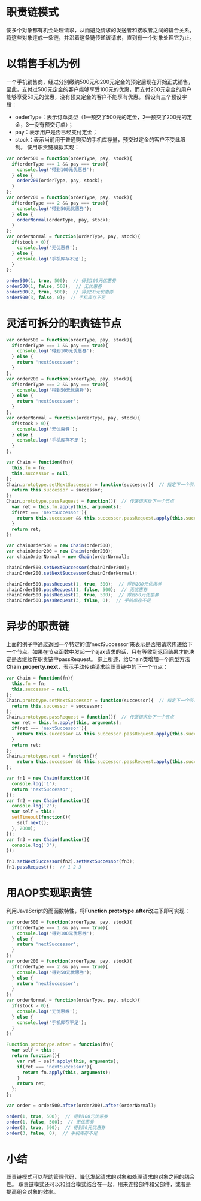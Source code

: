 # 职责链模式
使多个对象都有机会处理请求，从而避免请求的发送者和接收者之间的耦合关系，将这些对象连成一条链，并沿着这条链传递该请求，直到有一个对象处理它为止。
# 以销售手机为例
一个手机销售商，经过分别缴纳500元和200元定金的预定后现在开始正式销售，至此，支付过500元定金的客户能够享受100元的优惠，而支付200元定金的用户能够享受50元的优惠，没有预交定金的客户不能享有优惠。
假设有三个预设字段：
* oederType：表示订单类型（1—预交了500元的定金，2—预交了200元的定金，3—没有预交订单）；
* pay：表示用户是否已经支付定金；
* stock：表示当前用于普通购买的手机库存量，预交过定金的客户不受此限制。
使用职责链模拟实现：
```javascript
var order500 = function(orderType, pay, stock){
  if(orderType === 1 && pay === true){
    console.log('得到100元优惠券');
  } else {
    order200(orderType, pay, stock);
  }
};
var order200 = function(orderType, pay, stock){
  if(orderType === 2 && pay === true){
    console.log('得到50元优惠券');
  } else {
    orderNormal(orderType, pay, stock);
  }
};
var orderNormal = function(orderType, pay, stock){
  if(stock > 0){
    console.log('无优惠券');
  } else {
    console.log('手机库存不足');
  }
};

order500(1, true, 500);  // 得到100元优惠券
order500(1, false, 500);  // 无优惠券
order500(2, true, 500);  // 得到50元优惠券
order500(3, false, 0);  // 手机库存不足
```
# 灵活可拆分的职责链节点
```javascript
var order500 = function(orderType, pay, stock){
  if(orderType === 1 && pay === true){
    console.log('得到100元优惠券');
  } else {
    return 'nextSuccessor';
  }
};
var order200 = function(orderType, pay, stock){
  if(orderType === 2 && pay === true){
    console.log('得到50元优惠券');
  } else {
    return 'nextSuccessor';
  }
};
var orderNormal = function(orderType, pay, stock){
  if(stock > 0){
    console.log('无优惠券');
  } else {
    console.log('手机库存不足');
  }
};

var Chain = function(fn){
  this.fn = fn;
  this.successor = null;
};
Chain.prototype.setNextSuccessor = function(successor){  // 指定下一个节点
  return this.successor = successor;
};
Chain.prototype.passRequest = function(){  // 传递请求给下一个节点
  var ret = this.fn.apply(this, arguments);
  if(ret === 'nextSuccessor'){
    return this.successor && this.successor.passRequest.apply(this.successor, arguments);
  }
  return ret;
};

var chainOrder500 = new Chain(order500);
var chainOrder200 = new Chain(order200);
var chainOrderNormal = new Chain(orderNormal);

chainOrder500.setNextSuccessor(chainOrder200);
chainOrder200.setNextSuccessor(chainOrderNormal);

chainOrder500.passRequest(1, true, 500);  // 得到100元优惠券
chainOrder500.passRequest(1, false, 500);  // 无优惠券
chainOrder500.passRequest(2, true, 500);  // 得到50元优惠券
chainOrder500.passRequest(3, false, 0);  // 手机库存不足
```
# 异步的职责链
上面的例子中通过返回一个特定的值‘nextSuccessor’来表示是否把请求传递给下一个节点。如果在节点函数中发起一个ajax请求的话，只有等收到返回结果才能决定是否继续在职责链中passRequest。
综上所述，给Chain类增加一个原型方法**Chain.property.next**，表示手动传递请求给职责链中的下一个节点：
```javascript
var Chain = function(fn){
  this.fn = fn;
  this.successor = null;
};
Chain.prototype.setNextSuccessor = function(successor){  // 指定下一个节点
  return this.successor = successor;
};
Chain.prototype.passRequest = function(){  // 传递请求给下一个节点
  var ret = this.fn.apply(this, arguments);
  if(ret === 'nextSuccessor'){
    return this.successor && this.successor.passRequest.apply(this.successor, arguments);
  }
  return ret;
};
Chain.prototype.next = function(){
    return this.successor && this.successor.passRequest.apply(this.successor, arguments);
};

var fn1 = new Chain(function(){
  console.log('1');
  return 'nextSuccessor';
});
var fn2 = new Chain(function(){
  console.log('2');
  var self = this;
  setTimeout(function(){
    self.next();
  }, 2000);
});
var fn3 = new Chain(function(){
  console.log('3');
});

fn1.setNextSuccessor(fn2).setNextSuccessor(fn3);
fn1.passRequest();  // 1 2 3
```
# 用AOP实现职责链
利用JavaScript的而函数特性，将**Function.prototype.after**改进下即可实现：
```javascript
var order500 = function(orderType, pay, stock){
  if(orderType === 1 && pay === true){
    console.log('得到100元优惠券');
  } else {
    return 'nextSuccessor';
  }
};
var order200 = function(orderType, pay, stock){
  if(orderType === 2 && pay === true){
    console.log('得到50元优惠券');
  } else {
    return 'nextSuccessor';
  }
};
var orderNormal = function(orderType, pay, stock){
  if(stock > 0){
    console.log('无优惠券');
  } else {
    console.log('手机库存不足');
  }
};

Function.prototype.after = function(fn){
  var self = this;
  return function(){
    var ret = self.apply(this, arguments);
    if(ret === 'nextSuccessor'){
      return fn.apply(this, arguments);
    }
    return ret;
  };
};

var order = order500.after(order200).after(orderNormal);

order(1, true, 500);  // 得到100元优惠券
order(1, false, 500);  // 无优惠券
order(2, true, 500);  // 得到50元优惠券
order(3, false, 0);  // 手机库存不足
```
# 小结
职责链模式可以帮助管理代码，降低发起请求的对象和处理请求的对象之间的耦合性。
职责链模式还可以和组合模式结合在一起，用来连接部件和父部件，或者是提高组合对象的效率。